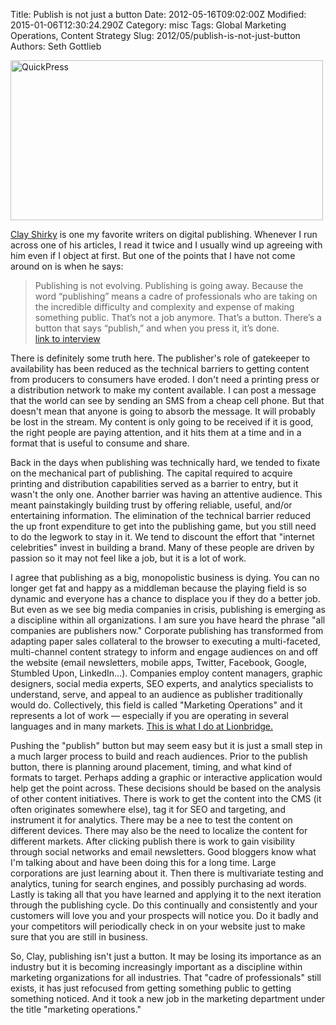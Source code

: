 Title: Publish is not just a button
Date: 2012-05-16T09:02:00Z
Modified: 2015-01-06T12:30:24.290Z
Category: misc
Tags: Global Marketing Operations, Content Strategy
Slug: 2012/05/publish-is-not-just-button
Authors: Seth Gottlieb

<a href="http://www.flickr.com/photos/sggottlieb/7209200080/" title="QuickPress by sggottlieb, on Flickr"><img alt="QuickPress" height="256" src="http://farm9.staticflickr.com/8028/7209200080_93f8c6f64a.jpg" width="500"/></a>

  

[Clay Shirky](http://www.shirky.com/weblog/) is one my favorite writers on digital publishing. Whenever I run across one of his articles, I read it twice and I usually wind up agreeing with him even if I object at first. But one of the points that I have not come around on is when he says:  

  
>    
>  Publishing is not evolving. Publishing is going away. Because the word “publishing” means a cadre of professionals who are taking on the incredible difficulty and complexity and expense of making something public. That’s not a job anymore. That’s a button. There’s a button that says “publish,” and when you press it, it’s done.  
>  [link to interview](http://blog.findings.com/post/20527246081/how-we-will-read-clay-shirky)  
>   

There is definitely some truth here. The publisher's role of gatekeeper to availability has been reduced as the technical barriers to getting content from producers to consumers have eroded. I don't need a printing press or a distribution network to make my content available. I can post a message that the world can see by sending an SMS from a cheap cell phone. But that doesn't mean that anyone is going to absorb the message. It will probably be lost in the stream. My content is only going to be received if it is good, the right people are paying attention, and it hits them at a time and in a format that is useful to consume and share.  

Back in the days when publishing was technically hard, we tended to fixate on the mechanical part of publishing. The capital required to acquire printing and distribution capabilities served as a barrier to entry, but it wasn't the only one. Another barrier was having an attentive audience. This meant painstakingly building trust by offering reliable, useful, and/or entertaining information. The elimination of the technical barrier reduced the up front expenditure to get into the publishing game, but you still need to do the legwork to stay in it. We tend to discount the effort that "internet celebrities" invest in building a brand. Many of these people are driven by passion so it may not feel like a job, but it is a lot of work.  

I agree that publishing as a big, monopolistic business is dying. You can no longer get fat and happy as a middleman because the playing field is so dynamic and everyone has a chance to displace you if they do a better job. But even as we see big media companies in crisis, publishing is emerging as a discipline within all organizations. I am sure you have heard the phrase "all companies are publishers now." Corporate publishing has transformed from adapting paper sales collateral to the browser to executing a multi-faceted, multi-channel content strategy to inform and engage audiences on and off the website (email newsletters, mobile apps, Twitter, Facebook, Google, Stumbled Upon, LinkedIn...). Companies employ content managers, graphic designers, social media experts, SEO experts, and analytics specialists to understand, serve, and appeal to an audience as publisher traditionally would do. Collectively, this field is called "Marketing Operations" and it represents a lot of work — especially if you are operating in several languages and in many markets. [This is what I do at Lionbridge.](http://www.globalmarketingops.com/)  

Pushing the "publish" button but may seem easy but it is just a small step in a much larger process to build and reach audiences. Prior to the publish button, there is planning around placement, timing, and what kind of formats to target. Perhaps adding a graphic or interactive application would help get the point across. These decisions should be based on the analysis of other content initiatives. There is work to get the content into the CMS (it often originates somewhere else), tag it for SEO and targeting, and instrument it for analytics. There may be a nee to test the content on different devices. There may also be the need to localize the content for different markets. After clicking publish there is work to gain visibility through social networks and email newsletters. Good bloggers know what I'm talking about and have been doing this for a long time. Large corporations are just learning about it. Then there is multivariate testing and analytics, tuning for search engines, and possibly purchasing ad words. Lastly is taking all that you have learned and applying it to the next iteration through the publishing cycle. Do this continually and consistently and your customers will love you and your prospects will notice you. Do it badly and your competitors will periodically check in on your website just to make sure that you are still in business.   

So, Clay, publishing isn't just a button. It may be losing its importance as an industry but it is becoming increasingly important as a discipline within marketing organizations for all industries. That "cadre of professionals" still exists, it has just refocused from getting something public to getting something noticed. And it took a new job in the marketing department under the title "marketing operations."
